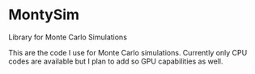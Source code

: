 # MontySim
Library for Monte Carlo Simulations

This are the code I use for Monte Carlo simulations. Currently only CPU codes are available but I plan to add so GPU capabilities as well. 
